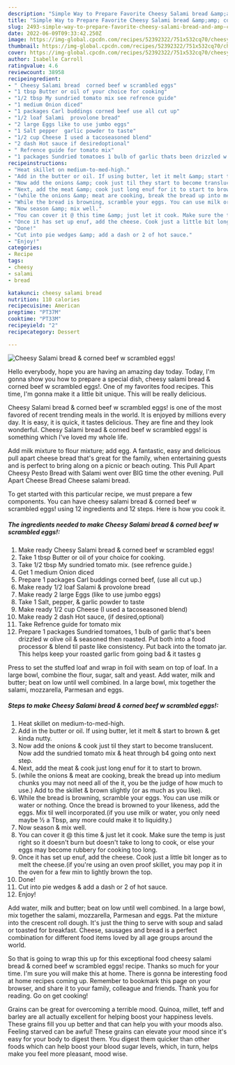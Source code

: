 ```yaml
---
description: "Simple Way to Prepare Favorite Cheesy Salami bread &amp;amp; corned beef w scrambled eggs!"
title: "Simple Way to Prepare Favorite Cheesy Salami bread &amp;amp; corned beef w scrambled eggs!"
slug: 2493-simple-way-to-prepare-favorite-cheesy-salami-bread-and-amp-corned-beef-w-scrambled-eggs
date: 2022-06-09T09:33:42.250Z
image: https://img-global.cpcdn.com/recipes/52392322/751x532cq70/cheesy-salami-bread-corned-beef-w-scrambled-eggs-recipe-main-photo.jpg
thumbnail: https://img-global.cpcdn.com/recipes/52392322/751x532cq70/cheesy-salami-bread-corned-beef-w-scrambled-eggs-recipe-main-photo.jpg
cover: https://img-global.cpcdn.com/recipes/52392322/751x532cq70/cheesy-salami-bread-corned-beef-w-scrambled-eggs-recipe-main-photo.jpg
author: Isabelle Carroll
ratingvalue: 4.6
reviewcount: 38958
recipeingredient:
- " Cheesy Salami bread  corned beef w scrambled eggs"
- "1 tbsp Butter or oil of your choice for cooking"
- "1/2 tbsp My sundried tomato mix see refrence guide"
- "1 medium Onion diced"
- "1 packages Carl buddings corned beef use all cut up"
- "1/2 loaf Salami  provolone bread"
- "2 large Eggs like to use jumbo eggs"
- "1 Salt pepper  garlic powder to taste"
- "1/2 cup Cheese I used a tacoseasoned blend"
- "2 dash Hot sauce if desiredoptional"
- " Refrence guide for tomato mix"
- "1 packages Sundried tomatoes 1 bulb of garlic thats been drizzled w olive oil  seasoned then roasted Put both into a food processor  blend til paste like consistency Put back into the tomato jar This helps keep your roasted garlic from going bad  it tastes g"
recipeinstructions:
- "Heat skillet on medium-to-med-high."
- "Add in the butter or oil. If using butter, let it melt &amp; start to brown &amp; get kinda nutty."
- "Now add the onions &amp; cook just til they start to become translucent. Now add the sundried tomato mix &amp; heat through b4 going onto next step."
- "Next, add the meat &amp; cook just long enuf for it to start to brown."
- "(while the onions &amp; meat are cooking, break the bread up into medium chunks you may not need all of the it, you be the judge of how much to use.) Add to the skillet &amp; brown slightly (or as much as you like)."
- "While the bread is browning, scramble your eggs. You can use milk or water or nothing. Once the bread is browned to your likeness, add the eggs. Mix til well incorporated.(if you use milk or water, you only need maybe ½ a Tbsp, any more could make it to liquidity.)"
- "Now season &amp; mix well."
- "You can cover it @ this time &amp; just let it cook. Make sure the temp is just right so it doesn&#39;t burn but doesn&#39;t take to long to cook, or else your eggs may become rubbery for cooking too long."
- "Once it has set up enuf, add the cheese. Cook just a little bit longer as to melt the cheese.(if you&#39;re using an oven proof skillet, you may pop it in the oven for a few min to lightly brown the top."
- "Done!"
- "Cut into pie wedges &amp; add a dash or 2 of hot sauce."
- "Enjoy!"
categories:
- Recipe
tags:
- cheesy
- salami
- bread

katakunci: cheesy salami bread 
nutrition: 110 calories
recipecuisine: American
preptime: "PT37M"
cooktime: "PT33M"
recipeyield: "2"
recipecategory: Dessert

---
```



![Cheesy Salami bread &amp; corned beef w scrambled eggs!](https://img-global.cpcdn.com/recipes/52392322/751x532cq70/cheesy-salami-bread-corned-beef-w-scrambled-eggs-recipe-main-photo.jpg)

Hello everybody, hope you are having an amazing day today. Today, I'm gonna show you how to prepare a special dish, cheesy salami bread &amp; corned beef w scrambled eggs!. One of my favorites food recipes. This time, I'm gonna make it a little bit unique. This will be really delicious.

Cheesy Salami bread &amp; corned beef w scrambled eggs! is one of the most favored of recent trending meals in the world. It is enjoyed by millions every day. It is easy, it is quick, it tastes delicious. They are fine and they look wonderful. Cheesy Salami bread &amp; corned beef w scrambled eggs! is something which I've loved my whole life.

Add milk mixture to flour mixture; add egg. A fantastic, easy and delicious pull apart cheese bread that&#39;s great for the family, when entertaining guests and is perfect to bring along on a picnic or beach outing. This Pull Apart Cheesy Pesto Bread with Salami went over BIG time the other evening. Pull Apart Cheese Bread Cheese salami bread.


To get started with this particular recipe, we must prepare a few components. You can have cheesy salami bread &amp; corned beef w scrambled eggs! using 12 ingredients and 12 steps. Here is how you cook it.

<!--inarticleads1-->

##### The ingredients needed to make Cheesy Salami bread &amp; corned beef w scrambled eggs!:

1. Make ready  Cheesy Salami bread &amp; corned beef w scrambled eggs!
1. Take 1 tbsp Butter or oil of your choice for cooking.
1. Take 1/2 tbsp My sundried tomato mix. (see refrence guide.)
1. Get 1 medium Onion diced
1. Prepare 1 packages Carl buddings corned beef, (use all cut up.)
1. Make ready 1/2 loaf Salami &amp; provolone bread
1. Make ready 2 large Eggs (like to use jumbo eggs)
1. Take 1 Salt, pepper, &amp; garlic powder to taste
1. Make ready 1/2 cup Cheese (I used a tacoseasoned blend)
1. Make ready 2 dash Hot sauce, (if desired,optional)
1. Take  Refrence guide for tomato mix
1. Prepare 1 packages Sundried tomatoes, 1 bulb of garlic that&#39;s been drizzled w olive oil &amp; seasoned then roasted. Put both into a food processor &amp; blend til paste like consistency. Put back into the tomato jar. This helps keep your roasted garlic from going bad &amp; it tastes g


Press to set the stuffed loaf and wrap in foil with seam on top of loaf. In a large bowl, combine the flour, sugar, salt and yeast. Add water, milk and butter; beat on low until well combined. In a large bowl, mix together the salami, mozzarella, Parmesan and eggs. 

<!--inarticleads2-->

##### Steps to make Cheesy Salami bread &amp; corned beef w scrambled eggs!:

1. Heat skillet on medium-to-med-high.
1. Add in the butter or oil. If using butter, let it melt &amp; start to brown &amp; get kinda nutty.
1. Now add the onions &amp; cook just til they start to become translucent. Now add the sundried tomato mix &amp; heat through b4 going onto next step.
1. Next, add the meat &amp; cook just long enuf for it to start to brown.
1. (while the onions &amp; meat are cooking, break the bread up into medium chunks you may not need all of the it, you be the judge of how much to use.) Add to the skillet &amp; brown slightly (or as much as you like).
1. While the bread is browning, scramble your eggs. You can use milk or water or nothing. Once the bread is browned to your likeness, add the eggs. Mix til well incorporated.(if you use milk or water, you only need maybe ½ a Tbsp, any more could make it to liquidity.)
1. Now season &amp; mix well.
1. You can cover it @ this time &amp; just let it cook. Make sure the temp is just right so it doesn&#39;t burn but doesn&#39;t take to long to cook, or else your eggs may become rubbery for cooking too long.
1. Once it has set up enuf, add the cheese. Cook just a little bit longer as to melt the cheese.(if you&#39;re using an oven proof skillet, you may pop it in the oven for a few min to lightly brown the top.
1. Done!
1. Cut into pie wedges &amp; add a dash or 2 of hot sauce.
1. Enjoy!


Add water, milk and butter; beat on low until well combined. In a large bowl, mix together the salami, mozzarella, Parmesan and eggs. Pat the mixture into the crescent roll dough. It&#39;s just the thing to serve with soup and salad or toasted for breakfast. Cheese, sausages and bread is a perfect combination for different food items loved by all age groups around the world. 

So that is going to wrap this up for this exceptional food cheesy salami bread &amp; corned beef w scrambled eggs! recipe. Thanks so much for your time. I'm sure you will make this at home. There is gonna be interesting food at home recipes coming up. Remember to bookmark this page on your browser, and share it to your family, colleague and friends. Thank you for reading. Go on get cooking!

Grains can be great for overcoming a terrible mood. Quinoa, millet, teff and barley are all actually excellent for helping boost your happiness levels. These grains fill you up better and that can help you with your moods also. Feeling starved can be awful! These grains can elevate your mood since it's easy for your body to digest them. You digest them quicker than other foods which can help boost your blood sugar levels, which, in turn, helps make you feel more pleasant, mood wise.

